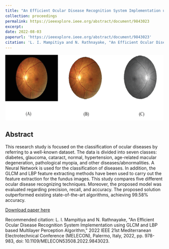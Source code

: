 ```yaml
---
title: "An Efficient Ocular Disease Recognition System Implementation using GLCM and LBP based Multilayer Perception Algorithm"
collection: proceedings
permalink: https://ieeexplore.ieee.org/abstract/document/9843023
excerpt: 
date: 2022-08-03
paperurl: 'https://ieeexplore.ieee.org/abstract/document/9843023'
citation: 'L. I. Mampitiya and N. Rathnayake, "An Efficient Ocular Disease Recognition System Implementation using GLCM and LBP based Multilayer Perception Algorithm," 2022 IEEE 21st Mediterranean Electrotechnical Conference (MELECON), Palermo, Italy, 2022, pp. 978-983, doi: 10.1109/MELECON53508.2022.9843023.'
---
```


![Graphical Abstract](https://github.com/namalhappy/namalhappy.github.io/blob/master/pub_images/ocular.gif)

## Abstract
This research study is focused on the classification of ocular diseases by referring to a well-known dataset. The data is divided into seven classes: diabetes, glaucoma, cataract, normal, hypertension, age-related macular degeneration, pathological myopia, and other diseases/abnormalities. A Neural Network is used for the classification of diseases. In addition, the GLCM and LBP feature extracting methods have been used to carry out the feature extraction for the fundus images. This study compares five different ocular disease recognizing techniques. Moreover, the proposed model was evaluated regarding precision, recall, and accuracy. The proposed solution outperformed existing state-of-the-art algorithms, achieving 99.58% accuracy.


[Download paper here](https://ieeexplore.ieee.org/abstract/document/9843023)

Recommended citation: L. I. Mampitiya and N. Rathnayake, "An Efficient Ocular Disease Recognition System Implementation using GLCM and LBP based Multilayer Perception Algorithm," 2022 IEEE 21st Mediterranean Electrotechnical Conference (MELECON), Palermo, Italy, 2022, pp. 978-983, doi: 10.1109/MELECON53508.2022.9843023.
